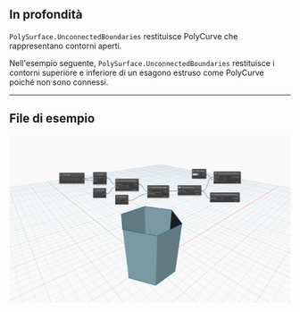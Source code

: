 ## In profondità
`PolySurface.UnconnectedBoundaries` restituisce PolyCurve che rappresentano contorni aperti.

Nell'esempio seguente, `PolySurface.UnconnectedBoundaries` restituisce i contorni superiore e inferiore di un esagono estruso come PolyCurve poiché non sono connessi.

___
## File di esempio

![PolySurface.UnconnectedBoundaries](./Autodesk.DesignScript.Geometry.PolySurface.UnconnectedBoundaries_img.jpg)
